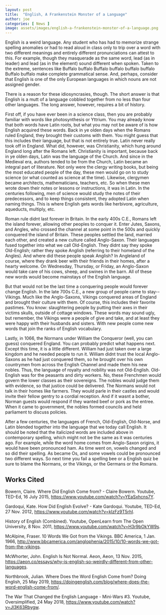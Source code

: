 ```yaml
---
layout: post
title:  "English, A Frankenstein Monster of a Language"
author: joe
categories: [ News ]
image: assets/images/english-a-frankenstein-monster-of-a-language.png
---
```


 

English is a weird language. Any student who has had to memorize strange spelling anomalies or had to read aloud in class only to trip over a word with two different meanings and entirely different pronunciations can attest to this. For example, though they masquerade as the same word, lead (as in leader) and lead (as in the element) sound different when spoken. Taken to the extreme, sentences like Buffalo buffalo Buffalo buffalo buffalo buffalo Buffalo buffalo make complete grammatical sense. And, perhaps, consider that English is one of the only European languages in which nouns are not assigned gender. 

 

There is a reason for these idiosyncrasies, though. The short answer is that English is a mutt of a language cobbled together from no less than four other languages. The long answer, however, requires a bit of history.

 

First off, if you have ever been in a science class, then you are probably familiar with words like photosynthesis or Yttrium. You may already know that both words have Latin roots, but what you may not be aware of is how English acquired these words. Back in ye olden days when the Romans ruled England, they brought their customs with them. You might guess that this includes their language, but that is not entirely true. Latin never really took off in England. What did, however, was Christianity, which hung around England long after the Romans left. Christianity is important, because back in ye olden days, Latin was the language of the Church. And since in the Medieval era, authors tended to be from the Church, Latin became an integral part of literature. Not only were the clergy writing books, but being the most educated people of the day, these men would go on to study science (or what counted as science at the time). Likewise, clergymen became architects, mathematicians, teachers, etc. So when these men wrote down their notes or lessons or instructions, it was in Latin. In the centuries following, men of science would study the notes of their predecessors, and to keep things consistent, they adopted Latin when naming things. This is where English gets words like herbivore, agriculture, aqueducts, multiply, etc.

 

Roman rule didnt last forever in Britain. In the early 400s C.E., Romans left the island forever, allowing other peoples to conquer it. Enter Jutes, Saxons, and Angles, who crossed the channel at some point in the 500s and quickly conquered the island of Britain. These peoples settled the land, married each other, and created a new culture called Anglo-Saxon. Their languages fused together into what we call Old-English. They didnt say they spoke Old-English; rather they spoke Anglish (referring to their homeland of the Angles). And where did these people speak Anglish? In Angleland of course, where they drank beer with their friends in their homes, after a hearty welcome. On Wednesday, Thursday, or Friday, an Anglo-Saxon would take care of his cows, sheep, and swines in the barn. All of these new words would become mainstays of the English language.

 

But that would not be the last time a conquering people would forever change English. In the late 700s C.E., a new group of people came to stay--Vikings. Much like the Anglo-Saxons, Vikings conquered areas of England and brought their culture with them. Of course, this includes their favorite pastimes. You know: slaughtering people by putting their axes in their victims skulls, outside of cottage windows. These words may sound ugly, but remember, the Vikings were a people of give and take, and at least they were happy with their husbands and sisters. With new people come new words that join the ranks of English vocabulary.

 

Lastly, in 1066, the Normans under William the Conqueror (well, you can guess) conquered England. You can probably predict what happens next. Except this time, it is a little different. William had just taken over a large kingdom and he needed people to run it. William didnt trust the local Anglo-Saxons as he had just conquered them, so he brought over his own countrymen from across the English Channel and made them his new nobles. Thus, the language of royalty and nobility was not Old-English. Old-English was for the peasants and dirty workers. No, these Frenchmen would govern the lower classes as their sovereigns. The nobles would judge them with evidence, so that justice could be delivered. The Normans would not talk in their homes like farmers. They would parle in their castles and would invite their fellow gentry to a cordial reception. And if it wasnt a bother, Norman guests would respond if they wanted beef or pork as the entree. When it came to government, the nobles formed councils and held parliament to discuss policies.

 

After a few centuries, the languages of French, Old-English, Old-Norse, and Latin blended together into the language that we today call English. It should be noted that the italicized words are included above in contemporary spelling, which might not be the same as it was centuries ago. For example, while the word home comes from Anglo-Saxon origins, it would have been pronounced ham. As time went on, vowels changed and so did their spelling. As became Os, and some vowels could be pronounced two different ways. So next time you fail a spelling bee or a English quiz be sure to blame the Normans, or the Vikings, or the Germans or the Romans.

 

## Works Cited 

Bowern, Claire. Where Did English Come from? - Claire Bowern. Youtube, TED-Ed, 16 July 2015, https://www.youtube.com/watch?v=YEaSxhcns7Y. 

 

Gardoqui, Kate. How Did English Evolve? - Kate Gardoqui. Youtube, TED-Ed, 27 Nov. 2012, https://www.youtube.com/watch?v=kIzFz9T5rhI. 

 

History of English (Combined). Youtube, OpenLearn from The Open University, 8 Nov. 2011, https://www.youtube.com/watch?v=H3r9bOkYW9s. 

 

McAlpine, Fraser. 10 Words We Got from the Vikings. BBC America, 1 Jan. 1966, http://www.bbcamerica.com/anglophenia/2015/10/10-words-we-got-from-the-vikings. 

 

McWhorter, John. English Is Not Normal. Aeon, Aeon, 13 Nov. 2015, https://aeon.co/essays/why-is-english-so-weirdly-different-from-other-languages. 

 

Northbrook, Julian. Where Does the Word English Come from? Doing English, 25 May 2019, https://doingenglish.com/blog/where-does-the-word-english-come-from/. 

 

The War That Changed the English Language - Mini-Wars #3. Youtube, Oversimplified, 24 May 2018, https://www.youtube.com/watch?v=Jl3K63Rbygw. 

 


